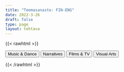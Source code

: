```yaml
---
title: "Teemasanasto: FIN-ENG"
date: 2022-3-26
draft: false
type: page
layout: tehtava
---
```

{{< rawhtml >}}
<link rel="stylesheet" type="text/css" href="/css/flashcard1.css"/>
<html>
 <body>
 <div id="cardArea"></div>
<div id=valikko>
<button id="teema1">Music & Dance</button>  <button id="teema2">Narratives</button>   <button id="teema3">Films & TV</button>   <button id="teema4">Visual Arts</button>
</div>
  <div id="lukumaara"></div>
  <div id="buttonArea" class="grid grid-cols-3"></div>
 </body>
</html>

<script> 
$(document).ready(function() {

  var currentQuestion = 0;
  var qbank = [
["akustinen, ilman sähköisiä vahvistimia soitettu", "acoustic"], 
	["sovittaa", "arrange"], 
	["(vaski)puhallinorkesteri", "brass band"], 
	["kuoro", "choir"], 
	["sointu", "chord"], 
	["kertosäe", "chorus, refrain"], 
	["säveltää", "compose"], 
	["konsertti", "concert"], 
	["johtaa orkesteria", "conduct"], 
	["ylimääräinen numero itse esityksen jälkeen", "encore"], 
	["keikka", "gig"], 
	["kuulokkeet", "headphones"], 
	["hymni, virsi", "hymn"], 
	["soitin, instrumentti", "instrument"], 
	["sävellaji", "key"], 
	["kosketinsoitin, koskettimet", "keyboard"], 
	["sanoitukset, lyriikat", "lyrics"], 
	["duuri", "major"], 
	["potpuri, sikermä", "medley"], 
	["molli", "minor"], 
	["muusikko", "musician"], 
	["kansallislaulu", "national anthem"], 
	["nuotti, sävel", "note"], 
	["orkesteri", "orchestra"], 
	["lyömäsoittimet", "percussion"], 
	["(ääni)levy, äänittää, levyttää", "record"], 
	["levy-yhtiö", "record label"], 
	["riffi, lyhyt toistuva sävelkulku", "riff"], 
	["nuotit, partituuri", "sheet music, score"], 
	["kaiuttimet", "speakers"], 
	["kuunnella suoratoistona", "stream"], 
	["jousisoittimet", "strings"], 
	["(ääni)raita, kappale", "track"], 
	["säkeistö", "verse"], 
	["laulu(osuudet)", "vocals"], 
	["koe-esiintyä, koe-esiintyminen", "audition"], 
	["tahti", "bar, measure"], 
	["isku", "beat"], 
	["nykymusiikki, -tanssi", "contemporary"], 
	["kansanmusiikki, -tanssi", "folk"], 
	["tyylilaji, genre", "genre"], 
	["improvisoida", "improvise"], 
	["tulkita", "interpret"], 
	["esiintyä", "perform"], 
	["rytmi", "rhythm"], 
	["tempo, nopeus", "tempo"], 
	["kirjailija", "author, writer"], 
	["omaelämäkerta", "autobiography"], 
	["elämäkerta", "biography"], 
	["takakannen teksti", "blurb"], 
	["luku", "chapter"], 
	["henkilöhahmo", "character"], 
	["humoristinen naiskirjallisuus", "chick lit"], 
	["jäädä jännittävään kohtaan", "cliffhanger"], 
	["kansi", "cover"], 
	["rikosromaani", "crime novel"], 
	["arvostelija", "critic, reviewer"], 
	["painos", "edition"], 
	["eepos, eeppinen", "epic"], 
	["ote", "extract"], 
	["faabeli, opettava eläinsatu", "fable"], 
	["satu", "fairy tale"], 
	["kirjallisuuden laji", "genre"], 
	["haamukirjoittaja", "ghost writer"], 
	["kauhutarina", "horror story"], 
	["kuvitus", "illustration"], 
	["kirjasto", "library"], 
	["kirjallinen, kirjallisuus-", "literary"], 
	["muistelmat", "memoir, memoirs"], 
	["sivuhenkilö", "minor character"], 
	["kertoja", "narrator"], 
	["romaanikirjailija", "novelist"], 
	["pienoisromaani", "novella"], 
	["lastenloru", "nursery rhyme"], 
	["kappale", "paragraph"], 
	["juoni", "plot"], 
	["päähenkilö", "protagonist, main character"], 
	["salanimi", "pseudonym, pen-name"], 
	["julkaista, kustantaa", "publish"], 
	["kustantaja", "publisher"], 
	["arvostelu", "review"], 
	["rakkausromaani", "romantic fiction"], 
	["tieteiskirjallisuus", "science fiction, sci-fi"], 
	["kirja-antikvariaatti", "second-hand bookshop"], 
	["tapahtumapaikka", "setting"], 
	["novelli", "short story"], 
	["sivujuoni", "subplot"], 
	["teema, aihe", "theme"], 
	["jännitysromaani", "thriller"], 
	["kirjan nimi", "title"], 
	["juonenkäänne", "twist"], 
	["salapoliisitarina", "whodunit, detective story"], 
	["äänikirja", "audiobook"], 
	["myyntimenestys", "bestseller"], 
	["kaunokirjallisuus, fiktio", "fiction"], 
	["sarjakuvakirja, sarjakuvaromaani", "graphic novel"], 
	["kovakantinen kirja", "hardback"], 
	["kirja, joka täytyy lukea", "must-read"], 
	["kerronta, kertoma-", "narrative"], 
	["tietokirjallisuus", "non-fiction"], 
	["romaani", "novel"], 
	["kirja, jota ei voi jättää kesken", "page-turner"], 
	["pokkari", "paperback"], 
	["proosa", "prose"], 
	["omakustanne", "self-published"], 
	["kertomus, tarina", "story"], 
	["kiertoilmaisu", "euphemism"], 
	["säe", "line"], 
	["kielikuva", "metaphor"], 
	["runo", "poem"], 
	["runoilija", "poet"], 
	["loppusointu", "rhyme"], 
	["säkeistö", "verse, stanza"], 
	["näytös; näytellä", "act"], 
	["näyttelijä", "actor, actress"], 
	["koe-esiintyminen", "audition"], 
	["komedia", "comedy"], 
	["puvustus", "costumes"], 
	["esirippu", "curtain"], 
	["draama, näytelmäkirjallisuus", "drama"], 
	["kenraaliharjoitus", "dress rehearsal"], 
	["lämpiö", "green room"], 
	["väliaika", "interval"], 
	["repliikki, vuorosanat", "lines"], 
	["monologi, yksinpuhelu", "monologue"], 
	["näytelmä", "play"], 
	["näytelmäkirjailija", "playwright, dramatist"], 
	["harjoitella", "rehearse"], 
	["kohtaus", "scene"], 
	["lavastus", "set"], 
	["lava, näyttämö", "stage"], 
	["murhenäytelmä", "tragedy"], 
	["näyttelijä", "actor, actress"], 
	["sovitus, versiointi, adaptaatio", "adaptation"], 
	["koe-esiintyminen", "audition"], 
	["piirrosfilmi, animaatio", "animation"], 
	["menestyselokuva", "blockbuster"], 
	["lippukassa, -myymälä, -luukku", "box office"], 
	["roolittaa, näyttelijäryhmä, -kaarti", "cast"], 
	["elokuvateatteri, -teollisuus, -taide", "cinema"], 
	["elokuvan kuvaaminen", "cinematography"], 
	["loppuhuipennus, koukuttava (avoin) loppuratkaisu", "cliffhanger"], 
	["huipentuma, käännekohta", "climax"], 
	["puvustaja", "costumer, costume designer"], 
	["esiintymisasu, puvustaa", "costume"], 
	["tekijäluettelo", "credits"], 
	["vuoropuhelu", "dialogue"], 
	["ohjaaja", "director"], 
	["dokumenttielokuva", "documentary"], 
	["jälkiäänittää, dubata", "dub"], 
	["leikkaaja, editoija", "editor"], 
	["avustaja", "extra"], 
	["kokoillan elokuva", "feature film"], 
	["elokuvasarja", "film franchise"], 
	["takauma", "flashback"], 
	["leffa, elokuva", "flick"], 
	["sankari", "hero, heroine"], 
	["päärooli", "lead role"], 
	["valaistus", "lighting"], 
	["kuvauspaikka", "location"], 
	["elokuvissa kävijä", "moviegoer, cinemagoer"], 
	["elokuvateatteri", "movie theatre"], 
	["ensi-ilta", "premiere"], 
	["tuottaja", "producer"], 
	["rekvisiitta", "props"], 
	["julkaista", "release"], 
	["romanttinen komedia", "romcom, romantic comedy"], 
	["kohtaus, tapahtumapaikka, kulissi", "scene"], 
	["(elokuva)käsikirjoitus", "script, screenplay"], 
	["elokuvakäsikirjoittaja", "screenwriter"], 
	["jatko-osa", "sequel"], 
	["kulissit", "set"], 
	["tapahtumapaikka, miljöö", "setting"], 
	["valkokangas", "silver screen"], 
	["äänitehoste", "sound effect"], 
	["elokuvan musiikki", "soundtrack"], 
	["erikoistehoste", "special effect"], 
	["sijaisnäyttelijä", "stunt (man/woman/double)"], 
	["tekstitys", "subtitle"], 
	["sivurooli", "supporting role"], 
	["ennakkomainos", "trailer"], 
	["roisto", "villain"], 
	["visuaaliset tehosteet", "visual effects"], 
	["ääninäyttelijä", "voice actor"], 
	["taustaselostus", "voice-over"], 
	["katsoa ”ahmien”, katsoa putkeen", "binge-watch"], 
	["(pika-)kelata eteenpäin", "fast forward"], 
	["lähettää esitys suorana netin välityksellä, livestriimata", "live streaming"], 
	["internetin yli välitettävä", "OTT, over the top"], 
	["alkuperäissarja", "original series"], 
	["pysäyttää kuva", "pause"], 
	["maksutelevisio", "pay-TV"], 
	["toistaa uudelleen", "replay"], 
	["kelata taaksepäin", "rewind"], 
	["suoratoisto-, ohjelmakirjastopalvelu", "streaming service"], 
	["tilaus", "subscription"], 
	["tilausvideo", "VoD, video on demand"], 
	["pieleen mennyt otos, kömmähdys", "blooper"], 
	["lähetys, lähettää", "broadcast"], 
	["piirrossarja, -elokuva", "cartoon"], 
	["kanava", "channel"], 
	["mainos", "commercial"], 
	["jakso", "episode"], 
	["kuvamateriaali", "footage"], 
	["visailuohjelma", "game show"], 
	["juontaja, juontaa, emäntä, isäntä", "host"], 
	["myöhäisillan ohjelma", "late night show"], 
	["perinteinen televisio, jossa ohjelmat katsotaan silloin, kun kanava ne lähettää", "linear TV"], 
	["uutislähetys", "newscast"], 
	["paras katseluaika", "prime time"], 
	["katsojaluvut", "ratings"], 
	["tosi-TV", "reality TV"], 
	["tallenne", "recording"], 
	["uusinta", "rerun"], 
	["kausi", "season"], 
	["kauden päätösjakso", "season finale"], 
	["sarja, kausi", "series"], 
	["tilannekomedia", "sitcom, situation comedy"], 
	["saippuaooppera", "soap opera"], 
	["oheistuote, -sarja", "spin off"], 
	["kykykilpailu", "talent show"], 
	["keskusteluohjelma", "talk show"], 
	["katsoja", "viewer"], 
	["esteettinen", "aesthetic, esthetic"], 
	["arkkitehtuuri", "architecture"], 
	["taidegalleria", "art gallery"], 
	["taideteos", "artwork, work of art"], 
	["sivellin", "brush"], 
	["siveltimenveto", "brushstroke"], 
	["kangas", "canvas"], 
	["sarjakuva", "cartoon"], 
	["kaivertaa, veistää", "carve"], 
	["keramiikka", "ceramics"], 
	["hiili", "charcoal"], 
	["taltta", "chisel"], 
	["savi", "clay"], 
	["kokoelma", "collection"], 
	["sommitelma", "composition"], 
	["nykytaide", "contemporary art"], 
	["kontrasti", "contrast"], 
	["värikynä", "crayon"], 
	["kuvata", "depict"], 
	["suunnittelu; muotoilla, suunnitella; muotoilu, malli", "design"], 
	["piirros, piirustus", "drawing"], 
	["maalausteline", "easel"], 
	["etsaus (syövyttämällä tehtävä taidegrafiikka)", "etching"], 
	["esittää, asettaa näytteille, näyttelyesine", "exhibit"], 
	["näyttely", "exhibition"], 
	["kehys", "frame"], 
	["väärennös", "fake, forgery"], 
	["graffiti", "graffiti"], 
	["grafiikka", "graphics"], 
	["piirtopöytä", "graphics tablet"], 
	["sävy", "hue"], 
	["kuvitus", "illustration"], 
	["installaatio", "installation"], 
	["maisemamaalaus", "landscape"], 
	["marmori", "marble"], 
	["tussikynä", "marker"], 
	["mestariteos", "masterpiece"], 
	["moderni taide", "modern art"], 
	["mosaiikki", "mosaic"], 
	["aihe", "motif"], 
	["seinämaalaus", "mural"], 
	["öljyväri", "oil colour"], 
	["öljyvärimaalaus", "oil painting"], 
	["maalaus", "painting"], 
	["taidemaalari", "painter"], 
	["perspektiivi", "perspective"], 
	["painokuva", "print"], 
	["esittää", "portray"], 
	["muotokuva", "portrait"], 
	["juliste", "poster"], 
	["keramiikka, savenvalanta", "pottery"], 
	["päävärit", "primary colours"], 
	["mittasuhde", "proportion"], 
	["veistää, muotoilla", "sculpt"], 
	["kuvanveistäjä", "sculptor"], 
	["kuvanveisto, veistos", "sculpture"], 
	["liuotin", "solvent"], 
	["omakuva", "self-portrait"], 
	["varjo", "shade"], 
	["luonnostella, luonnos", "sketch"], 
	["lasimaalaus", "stained glass"], 
	["patsas", "statue"], 
	["asetelma", "still life"], 
	["kolmiulotteinen", "three-dimensional"], 
	["värisävy", "tint"], 
	["läpikuultava", "translucent"], 
	["läpinäkyvä", "transparent"], 
	["akvarelli, vesivärimaalaus", "watercolour"], 
	["kuvakulma", "angle"], 
	["lähikuva", "close-up"], 
	["rajata (kuvaa)", "crop"], 
	["suurentaa", "enlarge"], 
	["valotus", "exposure"], 
	["salamavalo", "flash"], 
	["tarkentaa", "focus"], 
	["linssi", "lens"], 
	["panoraama", "panorama"], 
	["valokuvaus", "photography"], 
	["valokuvaaja", "photographer"], 
	["käsitellä kuvaa kuvankäsittelyohjelmalla", "photoshop"], 
	["poseerata", "pose"], 
	["kuvata", "shoot, shot, shot"], 
	["kuva, otto, otos", "shot"], 
	["suljin", "shutter"], 
	["kolmijalka", "tripod"], 
	["zoomata", "zoom"], 
  ];

  beginActivity();

  function beginActivity() {
    $("#cardArea").empty();
    $("#cardArea").append('<div id="card1" class="card">' + qbank[currentQuestion][0] + '</div>');
    $("#card1").css("background-color", "#1F2937");
    $("#lukumaara").empty();
    var korttia = document.createElement('div')
    	korttia.innerHTML = currentQuestion + 1 + " / " + qbank.length;
    	document.getElementById('lukumaara').appendChild(korttia);
   }   
      
    $("#cardArea").on("click", function() {
        var parentDiv = document.getElementById("cardArea");
        var childDiv = document.getElementById("card1");
        if (parentDiv.contains(childDiv)) {
        $("#cardArea").empty()
        $("#cardArea").append('<div id="card2" class="card">' + qbank[currentQuestion][1] + '</div>')
        $("#card2").css("background-color", "#00473c")
      	} else {
        $("#cardArea").empty()
        $("#cardArea").append('<div id="card1" class="card">' + qbank[currentQuestion][0] + '</div>')
        $("#card1").css("background-color", "#1F2937")
      }
      })

    $("#buttonArea").empty();
    $("#buttonArea").append('<div id="prevButton">Edellinen</div>');
    $("#prevButton").on("click", function() {
      if (currentQuestion > 0) {
        currentQuestion--;
        beginActivity();
      }
    })

    $("#buttonArea").append('<div id="random">Random</div>');
    $("#random").on("click", function() {
	  var randomNumber = Math.floor(Math.random()*qbank.length);
      currentQuestion = randomNumber;
			beginActivity();
    })

    $("#teema1").on("click", function(){
    currentQuestion = 0;
    beginActivity();
    })
    $("#teema2").on("click", function(){
    currentQuestion = 46;
    beginActivity();
    })
    $("#teema3").on("click", function(){
    currentQuestion = 114;
    beginActivity();
    })
    $("#teema4").on("click", function(){
    currentQuestion = 223;
    beginActivity();
    })
    $("#buttonArea").append('<div id="nextButton">Seuraava</div>');
    $("#nextButton").on("click", function() {
      if (currentQuestion < qbank.length - 1) {
        currentQuestion++;
        beginActivity();
      }
    }); //click function
  } //beginactivity
);
</script>

{{< /rawhtml >}}
